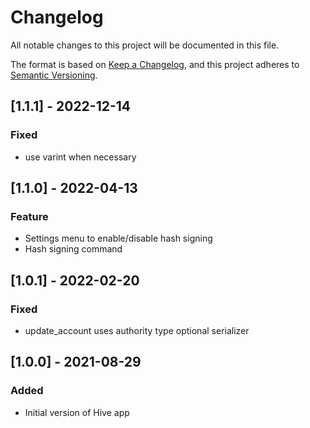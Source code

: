 # Changelog

All notable changes to this project will be documented in this file.

The format is based on [Keep a Changelog](https://keepachangelog.com/en/1.0.0/),
and this project adheres to [Semantic Versioning](https://semver.org/spec/v2.0.0.html).

## [1.1.1] - 2022-12-14

### Fixed

- use varint when necessary

## [1.1.0] - 2022-04-13

### Feature

- Settings menu to enable/disable hash signing
- Hash signing command

## [1.0.1] - 2022-02-20

### Fixed

- update_account uses authority type optional serializer

## [1.0.0] - 2021-08-29

### Added

- Initial version of Hive app
